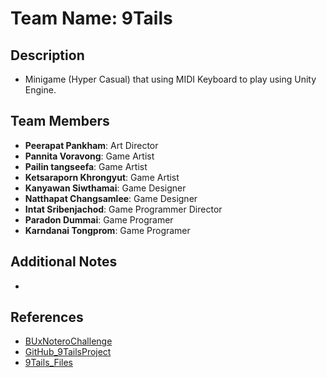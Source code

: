 # **Team Name**: 9Tails

## **Description**
- Minigame (Hyper Casual) that using MIDI Keyboard to play using Unity Engine.

## **Team Members**
- **Peerapat Pankham**: Art Director
- **Pannita Voravong**: Game Artist
- **Pailin tangseefa**: Game Artist
- **Ketsaraporn Khrongyut**: Game Artist
- **Kanyawan Siwthamai**: Game Designer
- **Natthapat Changsamlee**: Game Designer
- **Intat Sribenjachod**: Game Programmer Director
- **Paradon Dummai**: Game Programer
- **Karndanai Tongprom**: Game Programer

## **Additional Notes**
- 

## **References**
- [BUxNoteroChallenge](https://github.com/notero-edtech/BUxNoteroChallenge)
- [GitHub_9TailsProject](https://github.com/BelfeZ/9Tails)
- [9Tails_Files](https://drive.google.com/drive/folders/1TMXWz4J7Gtwq3znuUX_NCDUWtZ3vv9Qo?usp=drive_link)
